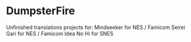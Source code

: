 # DumpsterFire
Unfinished translations projects for:
Mindseeker for NES / Famicom
Seirei Gari for NES / Famicom
Idea No Hi for SNES
